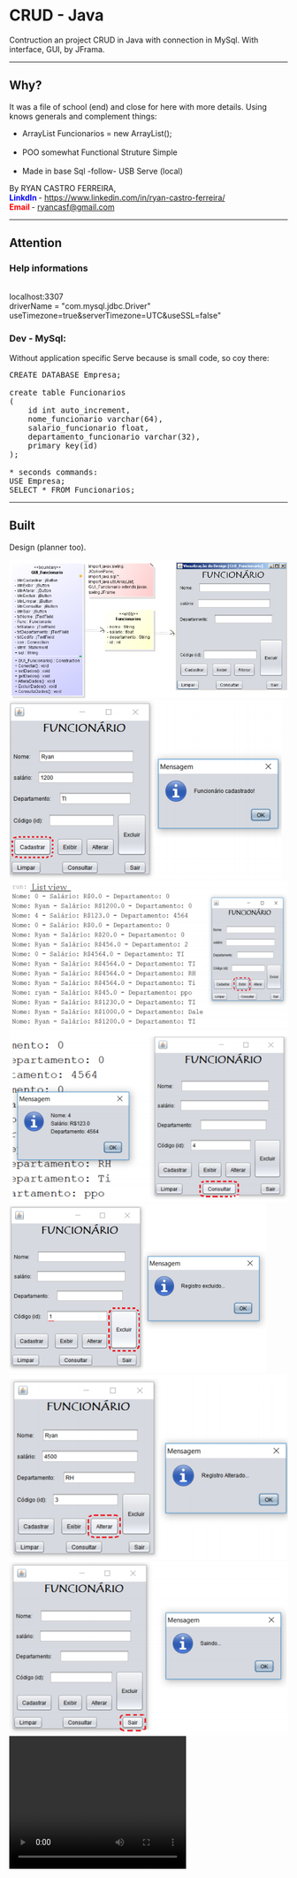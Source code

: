 <h1>CRUD - Java</h1>
<p>Contruction an project CRUD in Java with connection in MySql. With interface, GUI, by JFrama.</p>

<hr>
<h2>Why?</h2>
<p>It was a file of school (end) and close for here with more details. Using knows generals and complement things: <br>
<ul>
	<li>ArrayList<String> Funcionarios = new ArrayList();</li><br>
	<li>POO somewhat Functional Struture Simple</li><br>
	<li>Made in base Sql -follow- USB Serve (local)</li></p>
</ul>
	
By RYAN CASTRO FERREIRA,<br>
<b style="color: blue;">LinkdIn </b>- https://www.linkedin.com/in/ryan-castro-ferreira/ <br>
<b style="color: red;">Email </b>- ryancasf@gmail.com <br>

<hr>
<h2>Attention</h2>
<p><h3>Help informations</h3> <br>
localhost:3307 <br>
driverName = "com.mysql.jdbc.Driver" <br>
useTimezone=true&serverTimezone=UTC&useSSL=false"</p>

<h3>Dev - MySql:</h3>
<p>Without application specific Serve because is small code, so coy there:</p>

<pre>
CREATE DATABASE Empresa;

create table Funcionarios 
(
	id int auto_increment,
 	nome_funcionario varchar(64),
 	salario_funcionario float,
 	departamento_funcionario varchar(32),
 	primary key(id)
);

* seconds commands:
USE Empresa;
SELECT * FROM Funcionarios;
</pre>

<hr>
<h2>Built </h2>
<p>Design (planner too).</p>
<img src="img/Diagrama_Classe.PNG">
<img src="img/ScreenS-Func01.PNG">
<img src="img/ScreenS-Func02.PNG">
<img src="img/ScreenS-Func03.PNG">
<img src="img/ScreenS-Func04.PNG">
<img src="img/ScreenS-Func05.PNG">
<img src="img/ScreenS-Func06.PNG">
<video width="320" height="240"><source src="img/videoProjetoFinalJava.avi" type="video/avi"></video>
